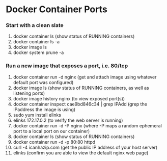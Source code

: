 # Docker Container Ports

### Start with a clean slate
1. docker container ls (show status of RUNNING containers)
2. docker container ls -a
3. docker image ls
4. docker system prune -a

### Run a new image that exposes a port, i.e. 80/tcp
1. docker container run -d nginx (get and attach image using whatever default port was configured)
2. docker image ls (show status of RUNNING containers, as well as listening ports)
3. docker image history nginx (to view exposed port(s))
4. docker container inspect cae9bd846c34 | grep IPAdd (grep the IPaddress the image is using)
5. sudo yum install elinks
6. elinks 172.17.0.2 (to verify the web server is running)
7. docker container run -d -P nginx (where -P maps a random ephemeral port to a local port on our container)
8. docker container ls (show status of RUNNING containers)
9. docker container run -d -p 80:80 httpd
10. curl -4 icanhazip.com (get the public IP address of your host server)
11. elinks <public IP address> (confirm you are able to view the default nginx web page)